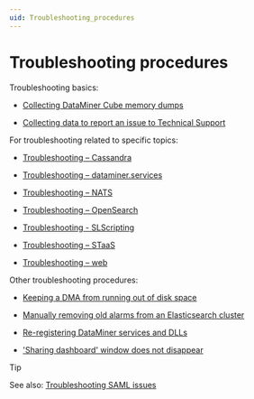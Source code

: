```yaml
---
uid: Troubleshooting_procedures
---
```


# Troubleshooting procedures

Troubleshooting basics:

- [Collecting DataMiner Cube memory dumps](xref:Collecting_DataMiner_Cube_memory_dumps)

- [Collecting data to report an issue to Technical Support](xref:Collecting_data_to_report_an_issue_to_TechSupport)

For troubleshooting related to specific topics:

- [Troubleshooting – Cassandra](xref:Troubleshooting_Cassandra)

- [Troubleshooting – dataminer.services](xref:Investigating_Dataminerservices_Feature_Issues)

- [Troubleshooting – NATS](xref:Investigating_NATS_Issues)

- [Troubleshooting – OpenSearch](xref:Investigating_OpenSearch_Issues)

- [Troubleshooting - SLScripting](xref:TroubleshootingSLScriptingFinalizerException)

- [Troubleshooting – STaaS](xref:Troubleshooting_STaaS_Issues)

- [Troubleshooting – web](xref:Investigating_Web_Issues)

Other troubleshooting procedures:

- [Keeping a DMA from running out of disk space](xref:Keeping_a_DMA_from_running_out_of_disk_space)

- [Manually removing old alarms from an Elasticsearch cluster](xref:Manually_removing_old_alarms_from_ES)

- [Re-registering DataMiner services and DLLs](xref:Re-registering_DataMiner_services_and_DLLs)

- ['Sharing dashboard' window does not disappear](xref:Sharing_dashboard_window_does_not_disappear)

> [!TIP]
> See also: [Troubleshooting SAML issues](xref:Troubleshooting_SAML_Issues)
